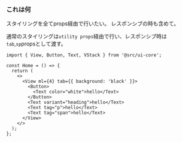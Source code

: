

### これは何


スタイリングを全てprops経由で行いたい。
レスポンシブの時も含めて。

通常のスタイリングは`utility props`経由で行い、レスポンシブ時は`tab`,`sp`propsとして渡す。


```tsx
import { View, Button, Text, VStack } from '@src/ui-core';

const Home = () => {
  return (
    <>
      <View ml={4} tab={{ background: 'black' }}>
        <Button>
          <Text color="white">hello</Text>
        </Button>
        <Text variant="heading">hello</Text>
        <Text tag="p">hello</Text>
        <Text tag="span">hello</Text>
      </View>
    </>
  );
};
```

